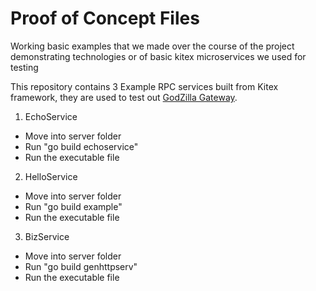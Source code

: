 # Proof of Concept Files

Working basic examples that we made over the course of the project demonstrating technologies or of basic kitex microservices we used for testing

This repository contains 3 Example RPC services built from Kitex framework, they are used to test out [GodZilla Gateway](https://github.com/winson8222/Godzilla).

1. EchoService

- Move into server folder
- Run "go build echoservice"
- Run the executable file

2. HelloService

- Move into server folder
- Run "go build example"
- Run the executable file

3. BizService

- Move into server folder
- Run "go build genhttpserv"
- Run the executable file
